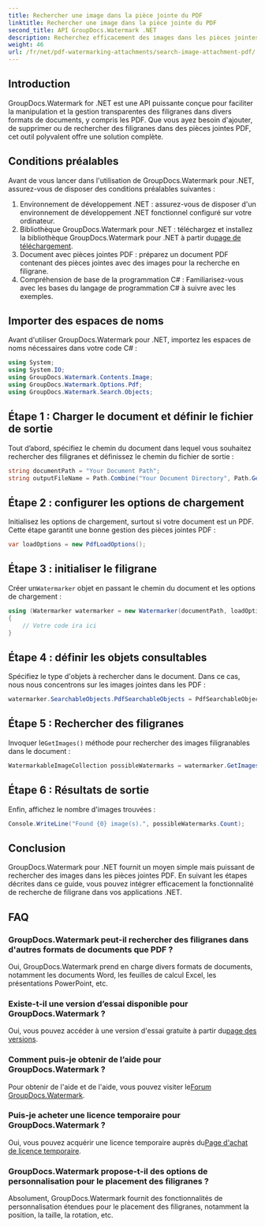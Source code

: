 ```yaml
---
title: Rechercher une image dans la pièce jointe du PDF
linktitle: Rechercher une image dans la pièce jointe du PDF
second_title: API GroupDocs.Watermark .NET
description: Recherchez efficacement des images dans les pièces jointes PDF à l’aide de GroupDocs.Watermark pour .NET. Simplifiez votre processus de gestion des filigranes sans effort.
weight: 46
url: /fr/net/pdf-watermarking-attachments/search-image-attachment-pdf/
---
```

## Introduction
GroupDocs.Watermark for .NET est une API puissante conçue pour faciliter la manipulation et la gestion transparentes des filigranes dans divers formats de documents, y compris les PDF. Que vous ayez besoin d'ajouter, de supprimer ou de rechercher des filigranes dans des pièces jointes PDF, cet outil polyvalent offre une solution complète.
## Conditions préalables
Avant de vous lancer dans l'utilisation de GroupDocs.Watermark pour .NET, assurez-vous de disposer des conditions préalables suivantes :
1. Environnement de développement .NET : assurez-vous de disposer d'un environnement de développement .NET fonctionnel configuré sur votre ordinateur.
2.  Bibliothèque GroupDocs.Watermark pour .NET : téléchargez et installez la bibliothèque GroupDocs.Watermark pour .NET à partir du[page de téléchargement](https://releases.groupdocs.com/Watermark/net/).
3. Document avec pièces jointes PDF : préparez un document PDF contenant des pièces jointes avec des images pour la recherche en filigrane.
4. Compréhension de base de la programmation C# : Familiarisez-vous avec les bases du langage de programmation C# à suivre avec les exemples.

## Importer des espaces de noms
Avant d'utiliser GroupDocs.Watermark pour .NET, importez les espaces de noms nécessaires dans votre code C# :
```csharp
using System;
using System.IO;
using GroupDocs.Watermark.Contents.Image;
using GroupDocs.Watermark.Options.Pdf;
using GroupDocs.Watermark.Search.Objects;
```
## Étape 1 : Charger le document et définir le fichier de sortie
Tout d’abord, spécifiez le chemin du document dans lequel vous souhaitez rechercher des filigranes et définissez le chemin du fichier de sortie :
```csharp
string documentPath = "Your Document Path";
string outputFileName = Path.Combine("Your Document Directory", Path.GetFileName(documentPath));
```
## Étape 2 : configurer les options de chargement
Initialisez les options de chargement, surtout si votre document est un PDF. Cette étape garantit une bonne gestion des pièces jointes PDF :
```csharp
var loadOptions = new PdfLoadOptions();
```
## Étape 3 : initialiser le filigrane
 Créer un`Watermarker` objet en passant le chemin du document et les options de chargement :
```csharp
using (Watermarker watermarker = new Watermarker(documentPath, loadOptions))
{
    // Votre code ira ici
}
```
## Étape 4 : définir les objets consultables
Spécifiez le type d'objets à rechercher dans le document. Dans ce cas, nous nous concentrons sur les images jointes dans les PDF :
```csharp
watermarker.SearchableObjects.PdfSearchableObjects = PdfSearchableObjects.AttachedImages;
```
## Étape 5 : Rechercher des filigranes
 Invoquer le`GetImages()` méthode pour rechercher des images filigranables dans le document :
```csharp
WatermarkableImageCollection possibleWatermarks = watermarker.GetImages();
```
## Étape 6 : Résultats de sortie
Enfin, affichez le nombre d'images trouvées :
```csharp
Console.WriteLine("Found {0} image(s).", possibleWatermarks.Count);
```

## Conclusion
GroupDocs.Watermark pour .NET fournit un moyen simple mais puissant de rechercher des images dans les pièces jointes PDF. En suivant les étapes décrites dans ce guide, vous pouvez intégrer efficacement la fonctionnalité de recherche de filigrane dans vos applications .NET.
## FAQ
### GroupDocs.Watermark peut-il rechercher des filigranes dans d'autres formats de documents que PDF ?
Oui, GroupDocs.Watermark prend en charge divers formats de documents, notamment les documents Word, les feuilles de calcul Excel, les présentations PowerPoint, etc.
### Existe-t-il une version d’essai disponible pour GroupDocs.Watermark ?
 Oui, vous pouvez accéder à une version d'essai gratuite à partir du[page des versions](https://releases.groupdocs.com/).
### Comment puis-je obtenir de l’aide pour GroupDocs.Watermark ?
 Pour obtenir de l'aide et de l'aide, vous pouvez visiter le[Forum GroupDocs.Watermark](https://forum.groupdocs.com/c/watermark/19).
### Puis-je acheter une licence temporaire pour GroupDocs.Watermark ?
 Oui, vous pouvez acquérir une licence temporaire auprès du[Page d'achat de licence temporaire](https://purchase.groupdocs.com/temporary-license/).
### GroupDocs.Watermark propose-t-il des options de personnalisation pour le placement des filigranes ?
Absolument, GroupDocs.Watermark fournit des fonctionnalités de personnalisation étendues pour le placement des filigranes, notamment la position, la taille, la rotation, etc.